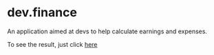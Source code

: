 # dev.finance

An application aimed at devs to help calculate earnings and expenses.
 
To see the result, just click [here](https://luanckrg.github.io/dev.finance/)
